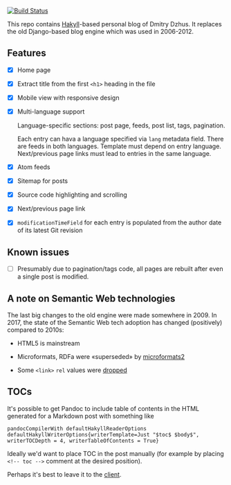 [![Build Status](https://travis-ci.org/dzhus/blog.svg?branch=master)](https://travis-ci.org/dzhus/blog)

This repo contains [Hakyll][]-based personal blog of Dmitry Dzhus. It
replaces the old Django-based blog engine which was used in 2006-2012.

## Features

- [x] Home page

- [x] Extract title from the first `<h1>` heading in the file

- [x] Mobile view with responsive design

- [x] Multi-language support

    Language-specific sections: post page, feeds, post list, tags,
    pagination.

    Each entry can hava a language specified via `lang` metadata
    field. There are feeds in both languages. Template must depend on
    entry language. Next/previous page links must lead to entries in
    the same language.

- [x] Atom feeds

- [x] Sitemap for posts

- [x] Source code highlighting and scrolling

- [x] Next/previous page link

- [x] `modificationTimeField` for each entry is populated from the
      author date of its latest Git revision

## Known issues

- [ ] Presumably due to pagination/tags code, all pages are rebuilt
      after even a single post is modified.

## A note on Semantic Web technologies

The last big changes to the old engine were made somewhere in 2009. In
2017, the state of the Semantic Web tech adoption has changed
(positively) compared to 2010s:

- HTML5 is mainstream

- Microformats, RDFa were «superseded» by [microformats2][]

- Some `<link>` `rel` values were [dropped][rel-drop]

## TOCs

It's possible to get Pandoc to include table of contents in the HTML
generated for a Markdown post with something like

    pandocCompilerWith defaultHakyllReaderOptions defaultHakyllWriterOptions{writerTemplate=Just "$toc$ $body$", writerTOCDepth = 4, writerTableOfContents = True}

Ideally we'd want to place TOC in the post manually (for example by
placing `<!-- toc -->` comment at the desired position).

Perhaps it's best to leave it to the [client][client-toc].

[client-toc]: https://chrome.google.com/webstore/detail/smart-toc/lifgeihcfpkmmlfjbailfpfhbahhibba
[hakyll]: https://jaspervdj.be/hakyll/index.html
[microformats2]: http://microformats.org/wiki/microformats2
[rel-drop]: http://lists.w3.org/Archives/Public/public-html/2011Feb/att-0481/issue-118-decision.html
